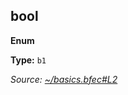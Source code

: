 
<!--
 THIS FILE WAS AUTOMATICALLY GENERATED
 2022-04-04T02:21:01.551Z
-->

## bool

**Enum**

**Type:** <code>b1</code>

_Source: [~/basics.bfec#L2](../basics.bfec#L2)_


